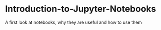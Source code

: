 # Introduction-to-Jupyter-Notebooks
A first look at notebooks, why they are useful and how to use them
